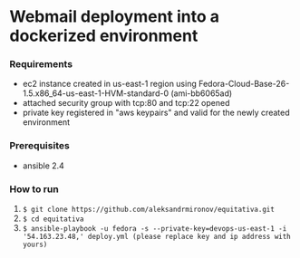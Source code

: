 # Webmail deployment into a dockerized environment

### Requirements
* ec2 instance created in us-east-1 region using Fedora-Cloud-Base-26-1.5.x86_64-us-east-1-HVM-standard-0 (ami-bb6065ad)
* attached security group with tcp:80 and tcp:22 opened
* private key registered in "aws keypairs" and valid for the newly created environment

### Prerequisites
* ansible 2.4

### How to run 
1. ```$ git clone https://github.com/aleksandrmironov/equitativa.git```
2. ```$ cd equitativa```
3. ```$ ansible-playbook -u fedora -s --private-key=devops-us-east-1 -i '54.163.23.48,' deploy.yml (please replace key and ip address with yours)```


